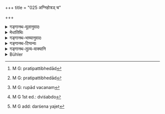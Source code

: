 +++
title = "025 अग्निहोत्रञ् च"

+++

<details><summary>गङ्गानथ-मूलानुवादः</summary>

He shall always offer the Agnihotra, either at the beginning, or, at the end, of day and night, as also the “Darśa” and the “Paurṇamāsa” at the end of each half-month.—(25).
</details>

<details><summary>मेधातिथिः</summary>

अग्निहोत्रादयः शब्दाः श्रुतौ गृह्यस्मृतिषु च कर्मविशेषवचनतया प्रसिद्धाः । सेतिकर्तव्यताकाः तत्र विहिताः । तेषाम् अयम् अनुवादो न त्व् अत्रापूर्वविधिः, रूपवचनात् । केवलं होमविषया कर्तव्यता श्रुता, न द्रव्यं न देवता । अग्निहोत्रादि नामधेयं च विशेषाकाङ्क्ष्यम् । अतः शास्त्रान्तरावगतविशेषवचनतैव प्रतीयते । 

- <u>यद्य्</u> एवं तत एव कर्तव्यतावगमाद् अनर्थकम् इदम् ।

- <u>वेदसंन्यासिकायां</u> प्रकृतोपासनासंवादनार्थम् । यथैव "वाच्य् एके जुह्वति प्राणम्" (म्ध् ४.२३) ज्ञानेनैवेति च पञ्चमहायज्ञाः संपाद्यन्ते । तद्वद् एतद् अपीति । कश् चायम् उपालम्भः "किम् अर्थं पुनर्वचनम्" इति, सर्वश्रुतीनां स्मृतीनाम् च यद् एकदेशे ऽभिहितं तस्यैवान्यत्र पुनर्वचनस्य चोद्यापत्तेः । उक्तश् च सामान्यतः परिहारः प्रतिपत्तृभेदान्[^७२] न पौनरुक्त्यम् इति । यथा प्रतिपत्तृभेदाद्[^७३] इन्द्रियभेदो, नैकेन चक्षुषा सर्वे द्रष्टुं शक्नुवन्ति बहूनीन्द्रियाणि प्रयोजनवन्ति, एवं शाखाभेदः स्मृतिभेदश् च ।


[^७३]:
     M G: pratipattibhedād


[^७२]:
     M G: pratipattibhedād

- <u>अथोच्यते</u>- कस्माद् रुपावचनम्[^७४] इति ।


[^७४]:
     M G: rupād vacanam

- <u>एषो ऽपि</u> न दोषः । प्रतिशाखम् इतिकर्तव्यताया भेदः, कस्याभिधानं क्रियताम् । सर्वाभिधाने गौरवम् । एकतराभिधाने अन्यतरपरित्यागः । 

- <u>तद् अपि</u> चोद्यम् एव । 

- <u>उक्तं</u> चानुवादो ऽयं न विधिः । विधौ हि चोद्यम् एतत् स्यात् । अन्यत्र विहितं किम् अर्थं पुनर् विधानम् इति ।

- **आद्यन्ते द्युनिशोः** । नात्र यथासंख्यम्, किं तर्हि दिव आदौ निशायाश् चादौ, एवं दिवो ऽन्ते निशायाश् चान्त इति । सायंप्रातः कालाव् एतेन परिगृह्येते । तत्रोदितहोमिनाम् अहरादौ अनुदितहोमिनां निशान्ते । द्युशब्दो[^७५] दिवसपर्यायः । **सदा** । यावज्जीवं सायंप्रातर् होमः कर्तव्यः । **दर्शेन** यजेतेत्य् अत्राध्याहर्तव्यम् ।[^७६] न हि तत्रोत्पत्तौ जुहुयाद् इत्य् अस्ति, किं तर्हि दर्शेन यजेतेति । तदनुवादश् चायम् । अत एवाध्याहारः क्रियते । अत एव अविशेषश्रवणे ऽपि **अर्धमासान्त** इति कृष्णपक्षान्ते दर्शः शुक्लान्ते पौर्णमासः । तथा च स्रुतिः- "दर्शे च दर्शेन यजेत पूर्णमास्यां पूर्णमासेन यजेत" इति ॥ ४.२५ ॥


[^७६]:
     M G add: darśena yajet


[^७५]:
     M G 1st ed.: dviśabdo
</details>

<details><summary>गङ्गानथ-भाष्यानुवादः</summary>

The terms ‘*agnihotra*’ and the rest are found used in the Veda and in the Gṛhyasūtra texts, in the sense of particular rites; and these rites, along with their procedure, are prescribed in these texts. And it is to these rites that the present verse makes a *reference*; it does not contain the original injunction of the rites; specially, as it speaks of their *form* only; *i.e*, all that the present verse mentions is the necessity of performing the act of *offering* only,—and it does not mention either the material to be offered, or the deity to whom it is to be offered. And yet the names ‘*Agnihotra*’ and the rest, stand in need of the mention of detailed particulars; hence it follows that what is implied is that the detailed particulars of these rites are to be learnt from other treatises.

“If that be so, then, since the necessity of performing the rites also could be learnt from those same treatises, there is no use for the present text at all.”

The use of the present text lies in adjusting the necessity of performing these acts, in the case of persons who have renounced Vedic rituals, with the form of worship laid down in the present context; the sense being that just as, according to what has been said regarding some people offering ‘the life-breath into speech,’ and so forth, the Five Great Sacrifices are performed by such men, by means of *Knowledge* alone,—so are the sacrificial rites mentioned in the present verse also. Then again, what sort of objection is this that you urge, when you ask—‘Why should there he a repeated mention?’ As a matter of fact, in the case of the Vedic and Smṛti texts, it is found that what is said in one part of it is said again in another part; and all this would be open to objection (according to you). Lastly, we have already provided the general answer to such objections;—*viz*., that since the persons meant to be enlightened are many, the texts cannot be regarded as needless repetitions at all. Just as, by reason of the perceiv-ers being many, there are many organs of perception, and all men cannot see with one eye only, and there is need of several such organs,—so also is the case with the diverse Vedic and Smṛti texts.

The question might be raised—“Why should the mere name of the rites be mentioned?”

There is nothing objectionable in this also. Since the procedures as laid down in the several Vedic texts are divergent, which particular procedure could the verse mention? If it were to mention all, there would be prolexity; and if it were to mention any *one* only, this would involve the abandoning of the others.

“Even so, the omission is open to objection.”

But we have already pointed out that the present verse contains only a
*reference*, and not an *Injunction*. It is only an Injunction, against
which the objection can be urged that—‘the act being already enjoined elsewhere, why should it be enjoined again?’

‘*At the beginning and end of dag and night*;’—this is not meant to be construed respectively. What is meant is—‘at the beginning of day and beginning of night,’ and ‘at the end of day and end of night;’ and by this, *morning and evening* are meant. For those who follow the practice of making the offerings *after sunrise*, the offering shall be made ‘at the beginning of day;’ while for those who follow the practice of making the offerings *before sunrise*, it shall be made ‘at the end of night.’

The term ‘*dyu*’ here is synonymous with ‘*Divasa*,’ ‘day.’

‘*Always*,’—*i.e*., throughout one’s life, one should offer these morning and evening libations.

In connection with ‘*darśena*,’ it is necessary to supply the root ‘*yajeta*’; as the original injunction of the *Darśa-sacrifice* does not contain the verb, ‘*juhuyāt*,’—the injunction being in the form ‘*darśena yajeta*;’ and the prfesent verse makes only a reiterative reference to what is prescribed in that injunction; and thus (it being impossible to construe ‘*darśena*’ with the verb ‘*juhuyāt*’ in the verse) it becomes necessary to supply the verb ‘*yajeta*.’ For this same reason, though the text does not make any specification, the phrase, ‘*at the end of half-month*’ should be understood to mean that the
*Darśa* is to be performed at the end of the darker fortnight, and the
*Paurṇamāsa* (*Pūrṇamāsa*) at the end of the brighter fortnight. Says
the *Śruti*—‘One should perform the *Darśa* sacrifice on the Moonless Day and the *Paurṇamāsa* on the Full Moon Day.’—(25)
</details>

<details><summary>गङ्गानथ-टिप्पन्यः</summary>

This verse is quoted in *Aparārka* (p. 217), which makes the following
observations:—The ‘ends of night and day’ being laid down as the times
fit for the making of the two *Agnihotra* offerings,—the points of time
really meant are also those immediately preceding and following the said
‘ends’; it is on this understanding that the evening-offering is
commenced in the *afternoon* and finished after the evening; and for
those who adopt the alternative of making the offering ‘after sunrise,’
it is done after the sun has actually risen, (which would naturally be
*after* the end of the night). Similarly as the exact point of time
denoted by the term ‘*Darśa*’ would be too minute for any act, it stands
for such length of time as may be necessary for the entire offering.
Then follows a long disquisition regarding ‘*Paurṇamāsa*’ and
‘*Amāvasyā*’
</details>

<details><summary>गङ्गानथ-तुल्य-वाक्यानि</summary>

*Yājñavalkya* (1.124).—‘That Brāhmaṇa who may have grains enough for
three years shall drink *Soma*; and he who has enough for the year shall
perform the rites previous to the Soma.’

*Viṣṇu* (59. 2-4).—‘The Agnihotra in the morning and in the
evening;—oblations should be poured to the gods;—one shall offer
sacrifices on the moonless and full-moon days, by reason of the
proximity and remoteness of the moon and the sun.’
</details>

<details><summary>Bühler</summary>

025	A Brahmana shall always offer the Agnihotra at the beginning or at the end of the day and of the night, and the Darsa and Paurnamasa (Ishtis) at the end of each half-month,
</details>
